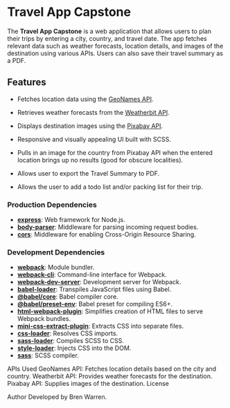 # Travel App Capstone

The **Travel App Capstone** is a web application that allows users to plan their trips by entering a city, country, and travel date. The app fetches relevant data such as weather forecasts, location details, and images of the destination using various APIs. Users can also save their travel summary as a PDF.

## Features

- Fetches location data using the [GeoNames API](http://www.geonames.org/export/web-services.html).
- Retrieves weather forecasts from the [Weatherbit API](https://www.weatherbit.io/).
- Displays destination images using the [Pixabay API](https://pixabay.com/api/docs/).
- Responsive and visually appealing UI built with SCSS.

- Pulls in an image for the country from Pixabay API when the entered location brings up no results (good for obscure localities).
- Allows user to export the Travel Summary to PDF.
- Allows the user to add a todo list and/or packing list for their trip.


### Production Dependencies
- **[express](https://www.npmjs.com/package/express)**: Web framework for Node.js.
- **[body-parser](https://www.npmjs.com/package/body-parser)**: Middleware for parsing incoming request bodies.
- **[cors](https://www.npmjs.com/package/cors)**: Middleware for enabling Cross-Origin Resource Sharing.

### Development Dependencies
- **[webpack](https://webpack.js.org/)**: Module bundler.
- **[webpack-cli](https://www.npmjs.com/package/webpack-cli)**: Command-line interface for Webpack.
- **[webpack-dev-server](https://www.npmjs.com/package/webpack-dev-server)**: Development server for Webpack.
- **[babel-loader](https://www.npmjs.com/package/babel-loader)**: Transpiles JavaScript files using Babel.
- **[@babel/core](https://www.npmjs.com/package/@babel/core)**: Babel compiler core.
- **[@babel/preset-env](https://www.npmjs.com/package/@babel/preset-env)**: Babel preset for compiling ES6+.
- **[html-webpack-plugin](https://www.npmjs.com/package/html-webpack-plugin)**: Simplifies creation of HTML files to serve Webpack bundles.
- **[mini-css-extract-plugin](https://www.npmjs.com/package/mini-css-extract-plugin)**: Extracts CSS into separate files.
- **[css-loader](https://www.npmjs.com/package/css-loader)**: Resolves CSS imports.
- **[sass-loader](https://www.npmjs.com/package/sass-loader)**: Compiles SCSS to CSS.
- **[style-loader](https://www.npmjs.com/package/style-loader)**: Injects CSS into the DOM.
- **[sass](https://www.npmjs.com/package/sass)**: SCSS compiler.

APIs Used
GeoNames API: Fetches location details based on the city and country.
Weatherbit API: Provides weather forecasts for the destination.
Pixabay API: Supplies images of the destination.
License

Author
Developed by Bren Warren.